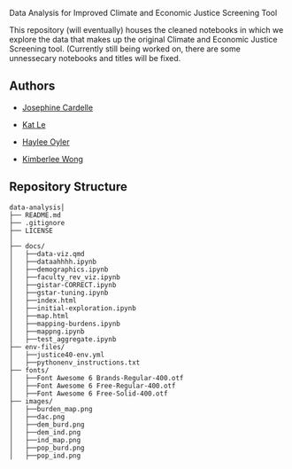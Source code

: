 Data Analysis for Improved Climate and Economic Justice Screening Tool

This repository (will eventually) houses the cleaned notebooks in which we explore the data that makes up the original Climate and Economic Justice Screening tool. (Currently still being worked on, there are some unnessecary notebooks and titles will be fixed.

## Authors
- [Josephine Cardelle](https://github.com/jocardelle)
  
- [Kat Le](https://github.com/katleyq)
  
- [Haylee Oyler](https://github.com/haylee360)
  
- [Kimberlee Wong](https://github.com/kimberleewong)

## Repository Structure
```
data-analysis│
├── README.md                                          
├── .gitignore
├── LICENSE              
│
├── docs/                      
│   ├──data-viz.qmd
│   ├──dataahhhh.ipynb
│   ├──demographics.ipynb
│   ├──faculty_rev_viz.ipynb
│   ├──gistar-CORRECT.ipynb
│   ├──gstar-tuning.ipynb
│   ├──index.html
│   ├──initial-exploration.ipynb
│   ├──map.html
│   ├──mapping-burdens.ipynb
│   ├──mappng.ipynb
│   ├──test_aggregate.ipynb
├── env-files/                      
│   ├──justice40-env.yml
│   ├──pythonenv_instructions.txt
├── fonts/                      
│   ├──Font Awesome 6 Brands-Regular-400.otf
│   ├──Font Awesome 6 Free-Regular-400.otf
│   ├──Font Awesome 6 Free-Solid-400.otf
├── images/                      
│   ├──burden_map.png
│   ├──dac.png
│   ├──dem_burd.png
│   ├──dem_ind.png
│   ├──ind_map.png
│   ├──pop_burd.png
│   ├──pop_ind.png
```
